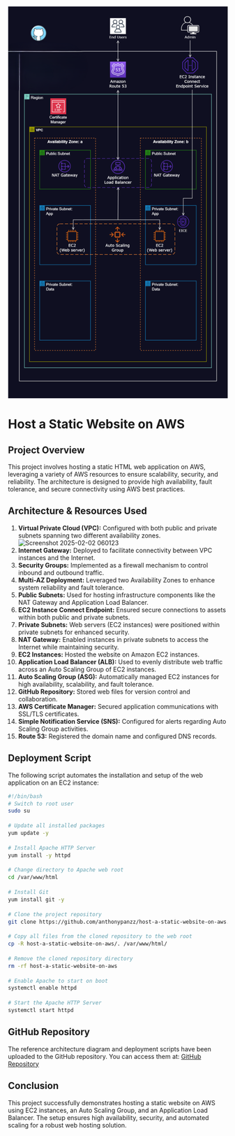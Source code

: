 ![Alt text](/Host_a_Static_Website_on_AWS.png)

# Host a Static Website on AWS

## Project Overview
This project involves hosting a static HTML web application on AWS, leveraging a variety of AWS resources to ensure scalability, security, and reliability. The architecture is designed to provide high availability, fault tolerance, and secure connectivity using AWS best practices.

## Architecture & Resources Used
1. **Virtual Private Cloud (VPC):** Configured with both public and private subnets spanning two different availability zones.
![Screenshot 2025-02-02 060123](https://github.com/user-attachments/assets/c12ba916-b0b0-4945-8cbc-d3c54a3a8013)
2. **Internet Gateway:** Deployed to facilitate connectivity between VPC instances and the Internet.
3. **Security Groups:** Implemented as a firewall mechanism to control inbound and outbound traffic.
4. **Multi-AZ Deployment:** Leveraged two Availability Zones to enhance system reliability and fault tolerance.
5. **Public Subnets:** Used for hosting infrastructure components like the NAT Gateway and Application Load Balancer.
6. **EC2 Instance Connect Endpoint:** Ensured secure connections to assets within both public and private subnets.
7. **Private Subnets:** Web servers (EC2 instances) were positioned within private subnets for enhanced security.
8. **NAT Gateway:** Enabled instances in private subnets to access the Internet while maintaining security.
9. **EC2 Instances:** Hosted the website on Amazon EC2 instances.
10. **Application Load Balancer (ALB):** Used to evenly distribute web traffic across an Auto Scaling Group of EC2 instances.
11. **Auto Scaling Group (ASG):** Automatically managed EC2 instances for high availability, scalability, and fault tolerance.
12. **GitHub Repository:** Stored web files for version control and collaboration.
13. **AWS Certificate Manager:** Secured application communications with SSL/TLS certificates.
14. **Simple Notification Service (SNS):** Configured for alerts regarding Auto Scaling Group activities.
15. **Route 53:** Registered the domain name and configured DNS records.

## Deployment Script
The following script automates the installation and setup of the web application on an EC2 instance:

```bash
#!/bin/bash
# Switch to root user
sudo su

# Update all installed packages
yum update -y

# Install Apache HTTP Server
yum install -y httpd

# Change directory to Apache web root
cd /var/www/html

# Install Git
yum install git -y

# Clone the project repository
git clone https://github.com/anthonypanzz/host-a-static-website-on-aws.git

# Copy all files from the cloned repository to the web root
cp -R host-a-static-website-on-aws/. /var/www/html/

# Remove the cloned repository directory
rm -rf host-a-static-website-on-aws

# Enable Apache to start on boot
systemctl enable httpd

# Start the Apache HTTP Server
systemctl start httpd
```

## GitHub Repository
The reference architecture diagram and deployment scripts have been uploaded to the GitHub repository. You can access them at:
[GitHub Repository](https://github.com/anthonypanzz/host-a-static-website-on-aws)

## Conclusion
This project successfully demonstrates hosting a static website on AWS using EC2 instances, an Auto Scaling Group, and an Application Load Balancer. The setup ensures high availability, security, and automated scaling for a robust web hosting solution.


